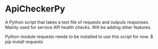 # ApiCheckerPy
A Python script that takes a text file of requests and outputs responses. Mainly used for service API health checks. 
Will be adding other features.

Python module requests needs to be installed to use this script for now.
$ pip install requests
